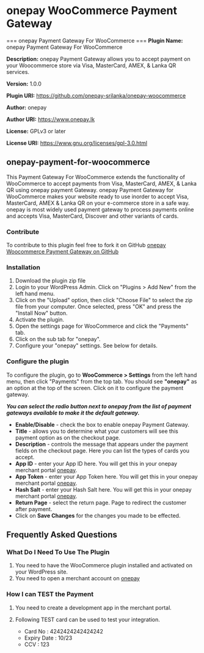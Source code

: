 # onepay WooCommerce Payment Gateway
=== onepay Payment Gateway For WooCommerce ===
**Plugin Name:** onepay Payment Gateway For WooCommerce

**Description:** onepay Payment Gateway allows you to accept payment on your Woocommerce store via Visa, MasterCard, AMEX, & Lanka QR services.

**Version:** 1.0.0

**Plugin URI:** https://github.com/onepay-srilanka/onepay-woocommerce

**Author:** onepay 

**Author URI:** https://www.onepay.lk

**License:** GPLv3 or later

**License URI:** https://www.gnu.org/licenses/gpl-3.0.html


## onepay-payment-for-woocommerce
This Payment Gateway For WooCommerce extends the functionality of WooCommerce to accept payments from Visa, MasterCard, AMEX, & Lanka QR using onepay payment Gateway. onepay Payment Gateway for WooCommerce makes your website ready to use inorder to accept Visa, MasterCard, AMEX & Lanka QR on your e-commerce store in a safe way.   onepay is most widely used payment gateway to process payments online and accepts Visa, MasterCard, Discover and other variants of cards.

### Contribute
To contribute to this plugin feel free to fork it on GitHub [onepay Woocommerce Payment Gateway on GitHub](https://github.com/onepay-srilanka/onepay-woocommerce)

### Installation
1. 	Download the plugin zip file
2. 	Login to your WordPress Admin. Click on "Plugins > Add New" from the left hand menu.
3.  Click on the "Upload" option, then click "Choose File" to select the zip file from your computer. Once selected, press "OK" and press the "Install Now" button.
4.  Activate the plugin.
5. 	Open the settings page for WooCommerce and click the "Payments" tab.
6. 	Click on the sub tab for "onepay".
7.	Configure your "onepay" settings. See below for details.

### Configure the plugin
To configure the plugin, go to __WooCommerce > Settings__ from the left hand menu, then click "Payments" from the top tab. You should see __"onepay"__ as an option at the top of the screen. Click on it to configure the payment gateway.

__*You can select the radio button next to onepay from the list of payment gateways available to make it the default gateway.*__

* __Enable/Disable__ - check the box to enable onepay Payment Gateway.
* __Title__ - allows you to determine what your customers will see this payment option as on the checkout page.
* __Description__ - controls the message that appears under the payment fields on the checkout page. Here you can list the types of cards you accept.
* __App ID__  - enter your App ID here. You will get this in your onepay merchant portal [onepay](https://merchant-v2.onepay.lk/#/login).
* __App Token__  - enter your App Token here. You will get this in your onepay merchant portal [onepay](https://merchant-v2.onepay.lk/#/login).
* __Hash Salt__  - enter your Hash Salt here. You will get this in your onepay merchant portal [onepay](https://merchant-v2.onepay.lk/#/login).
* __Return Page__  - select the return page. Page to redirect the customer after payment.
* Click on __Save Changes__ for the changes you made to be effected.

## Frequently Asked Questions


### What Do I Need To Use The Plugin

1.	You need to have the WooCommerce plugin installed and activated on your WordPress site.
2.	You need to open a merchant account on [onepay](https://merchant-v2.onepay.lk/#/login)

### How I can TEST the Payment
1.	You need to create a development app in the merchant portal.

2. Following TEST card can be used to test your integration.
    * Card No : 4242424242424242
    * Expiry Date : 10/23
    * CCV : 123

